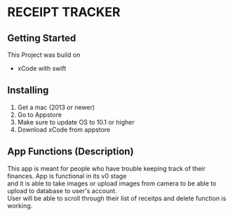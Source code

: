 RECEIPT TRACKER
===============

Getting Started
---------------
This Project was build on  
  * xCode with swift  
 
## Installing  
1. Get a mac (2013 or newer)
2. Go to Appstore
3. Make sure to update OS to 10.1 or higher
4. Download xCode from appstore

## App Functions (Description)

  This app is meant for people who have trouble keeping track of their finances. App is functional in its v0 stage  
  and it is able to take images or upload images from camera to be able to upload to database to user's account.  
  User will be able to scroll through their list of receitps and delete function is working.
  
